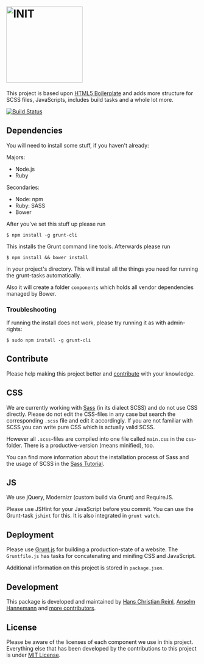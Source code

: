 # <img src="http://rawgithub.com/drublic/init/v1.0.0/logo.svg" alt="INIT" title="INIT" width="200">

This project is based upon [HTML5 Boilerplate](https://github.com/h5bp/html5-boilerplate) and adds more structure for SCSS files, JavaScripts, includes build tasks and a whole lot more.

[![Build Status](https://secure.travis-ci.org/drublic/init.png?branch=master)](http://travis-ci.org/drublic/init)

## Dependencies

You will need to install some stuff, if you haven't already:

Majors:

* Node.js
* Ruby

Secondaries:

* Node: npm
* Ruby: SASS
* Bower

After you've set this stuff up please run

	$ npm install -g grunt-cli

This installs the Grunt command line tools.
Afterwards please run

	$ npm install && bower install

in your project's directory.
This will install all the things you need for running the grunt-tasks automatically.

Also it will create a folder `components` which holds all vendor dependencies
managed by Bower.


### Troubleshooting

If running the install does not work, please try running it as with admin-rights:

	$ sudo npm install -g grunt-cli


## Contribute

Please help making this project better and [contribute](CONTRIBUTING.md) with your knowledge.


## CSS

We are currently working with [Sass](http://sass-lang.com/) (in its dialect SCSS) and do not use CSS directly. Please do not edit the CSS-files in any case but search the corresponding `.scss` file and edit it accordingly. If you are not familiar with SCSS you can write pure CSS which is actually valid SCSS.

However all `.scss`-files are compiled into one file called `main.css` in the `css`-folder. There is a productive-version (means minified), too.

You can find more information about the installation process of Sass and the usage of SCSS in the [Sass Tutorial](http://sass-lang.com/tutorial.html).


## JS

We use jQuery, Modernizr (custom build via Grunt) and RequireJS.

Please use JSHint for your JavaScript before you commit. You can use the Grunt-task `jshint` for this. It is also integrated in `grunt watch`.


## Deployment

Please use [Grunt.js](https://github.com/gruntjs/grunt) for building a production-state of a website. The `Gruntfile.js` has tasks for concatenating and minifing CSS and JavaScript.

Additional information on this project is stored in `package.json`.


## Development

This package is developed and maintained by [Hans Christian Reinl](http://drublic.de/), [Anselm Hannemann](http://helloanselm.com/) and [more contributors](https://github.com/drublic/init/graphs/contributors).


## License

Please be aware of the licenses of each component we use in this project. Everything else that has been developed by the contributions to this project is under [MIT License](LICENSE.md).
